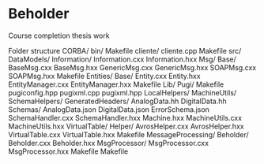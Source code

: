 # Beholder
Course completion thesis work

Folder structure
CORBA/
    bin/
        Makefile
    cliente/
        cliente.cpp
        Makefile
src/
    DataModels/
        Information/
            Information.cxx
            Information.hxx
        Msg/
            Base/
                BaseMsg.cxx
                BaseMsg.hxx
            GenericMsg.cxx
            GenericMsg.hxx
            SOAPMsg.cxx
            SOAPMsg.hxx
        Makefile
    Entities/
        Base/
            Entity.cxx
            Entity.hxx
        EntityManager.cxx
        EntityManager.hxx
        Makefile
    Lib/
        Pugi/
            Makefile
            pugiconfig.hpp
            pugixml.cpp
            pugixml.hpp
    LocalHelpers/
        MachineUtils/
            SchemaHelpers/
                GeneratedHeaders/
                    AnalogData.hh
                    DigitalData.hh
                Schemas/
                    AnalogData.json
                    DigitalData.json
                    ErrorSchema.json
                SchemaHandler.cxx
                SchemaHandler.hxx
            Machine.hxx
            MachineUtils.cxx
            MachineUtils.hxx
        VirtualTable/
            Helper/
                AvrosHelper.cxx
                AvrosHelper.hxx
            VirtualTable.cxx
            VirtualTable.hxx
        Makefile
    MessageProcessing/
        Beholder/
            Beholder.cxx
            Beholder.hxx
        MsgProcessor/
            MsgProcessor.cxx
            MsgProcessor.hxx
        Makefile
    Makefile